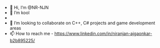 - 👋 Hi, I’m @NR-NJN
- 👀 I’m kool
- 
- 💞️ I’m looking to collaborate on C++, C# projects and game development areas
- 📫 How to reach me - https://www.linkedin.com/in/niranjan-ajgaonkar-b2b895225/
<!---
NR-NJN/NR-NJN is a ✨ special ✨ repository because its `README.md` (this file) appears on your GitHub profile.
You can click the Preview link to take a look at your changes.
--->
